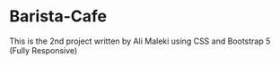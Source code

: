 # Barista-Cafe
This is the 2nd project written by Ali Maleki using CSS and Bootstrap 5 (Fully Responsive)
